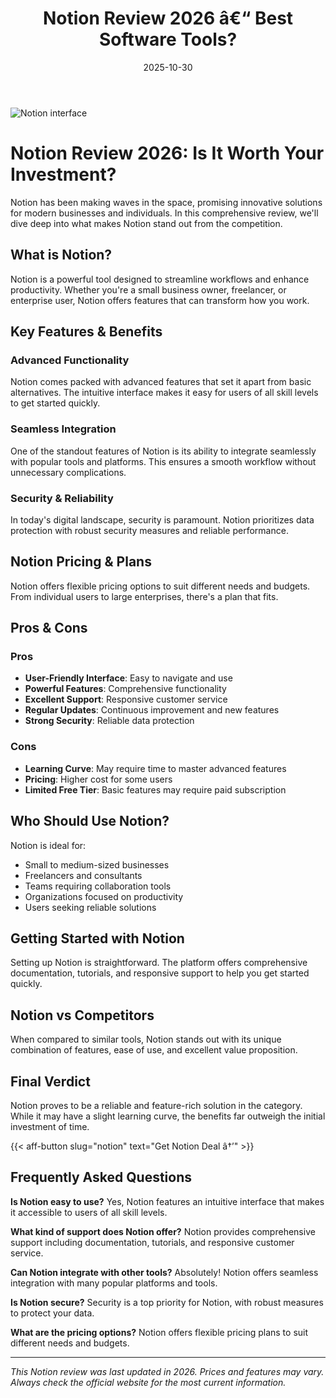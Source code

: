 ﻿---
title: "Notion Review 2026 â€“ Best Software Tools?"
date: 2025-10-30
draft: false
rating: 4.8
category: "Software Tools"
tags: ["software-tools", "review", "2026"]
description: "Comprehensive Notion review 2026. Discover if this  tool is the best choice for your needs."
keywords: "notion, Notion, review, software tools, 2026, best software tools"
image: "https://images.unsplash.com/photo-1555949963-aa79dcee981c?w=800&h=400&fit=crop&crop=center"
---

![Notion interface](https://images.unsplash.com/photo-1555949963-aa79dcee981c?w=800&h=400&fit=crop&crop=center)

# Notion Review 2026: Is It Worth Your Investment?

Notion has been making waves in the  space, promising innovative solutions for modern businesses and individuals. In this comprehensive review, we'll dive deep into what makes Notion stand out from the competition.

## What is Notion?

Notion is a powerful  tool designed to streamline workflows and enhance productivity. Whether you're a small business owner, freelancer, or enterprise user, Notion offers features that can transform how you work.

## Key Features & Benefits

### Advanced Functionality
Notion comes packed with advanced features that set it apart from basic alternatives. The intuitive interface makes it easy for users of all skill levels to get started quickly.

### Seamless Integration
One of the standout features of Notion is its ability to integrate seamlessly with popular tools and platforms. This ensures a smooth workflow without unnecessary complications.

### Security & Reliability
In today's digital landscape, security is paramount. Notion prioritizes data protection with robust security measures and reliable performance.

## Notion Pricing & Plans

Notion offers flexible pricing options to suit different needs and budgets. From individual users to large enterprises, there's a plan that fits.

## Pros & Cons

### Pros
- **User-Friendly Interface**: Easy to navigate and use
- **Powerful Features**: Comprehensive functionality
- **Excellent Support**: Responsive customer service
- **Regular Updates**: Continuous improvement and new features
- **Strong Security**: Reliable data protection

### Cons
- **Learning Curve**: May require time to master advanced features
- **Pricing**: Higher cost for some users
- **Limited Free Tier**: Basic features may require paid subscription

## Who Should Use Notion?

Notion is ideal for:
- Small to medium-sized businesses
- Freelancers and consultants
- Teams requiring collaboration tools
- Organizations focused on productivity
- Users seeking reliable  solutions

## Getting Started with Notion

Setting up Notion is straightforward. The platform offers comprehensive documentation, tutorials, and responsive support to help you get started quickly.

## Notion vs Competitors

When compared to similar tools, Notion stands out with its unique combination of features, ease of use, and excellent value proposition.

## Final Verdict

Notion proves to be a reliable and feature-rich solution in the  category. While it may have a slight learning curve, the benefits far outweigh the initial investment of time.

{{< aff-button slug="notion" text="Get Notion Deal â†’" >}}

## Frequently Asked Questions

**Is Notion easy to use?**
Yes, Notion features an intuitive interface that makes it accessible to users of all skill levels.

**What kind of support does Notion offer?**
Notion provides comprehensive support including documentation, tutorials, and responsive customer service.

**Can Notion integrate with other tools?**
Absolutely! Notion offers seamless integration with many popular platforms and tools.

**Is Notion secure?**
Security is a top priority for Notion, with robust measures to protect your data.

**What are the pricing options?**
Notion offers flexible pricing plans to suit different needs and budgets.

---

*This Notion review was last updated in 2026. Prices and features may vary. Always check the official website for the most current information.*
